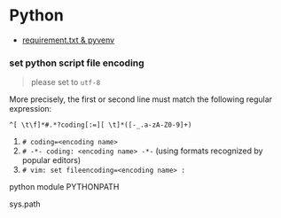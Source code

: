# Python

- [requirement.txt & pyvenv](requirements.md)



### set python script file encoding
> please set to `utf-8`

More precisely, the first or second line must match the following regular expression:
```
^[ \t\f]*#.*?coding[:=][ \t]*([-_.a-zA-Z0-9]+)
```

1. `# coding=<encoding name>`
2. `# -*- coding: <encoding name> -*-` (using formats recognized by popular editors)
3. `# vim: set fileencoding=<encoding name> :`



python module 
PYTHONPATH

sys.path

